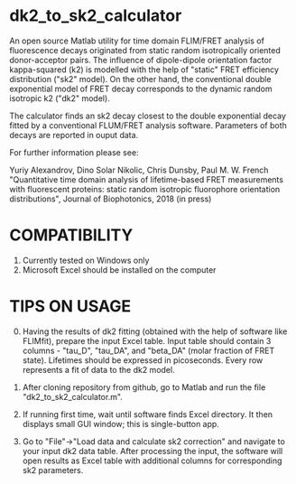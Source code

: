 dk2_to_sk2_calculator
=======


An open source Matlab utility for time domain FLIM/FRET analysis of fluorescence decays originated from static random isotropically oriented donor-acceptor pairs. The influence of dipole-dipole orientation factor kappa-squared (k2) is modelled with the help of "static" FRET efficiency distribution ("sk2" model). On the other hand, the conventional double exponential model of FRET decay corresponds to the dynamic random isotropic k2 ("dk2" model).

The calculator finds an sk2 decay closest to the double exponential decay fitted by a conventional FLUM/FRET analysis software. Parameters of both decays are reported in ouput data.

For further information please see:

Yuriy Alexandrov, Dino Solar Nikolic, Chris Dunsby, Paul M. W. French
"Quantitative time domain analysis of lifetime-based FRET measurements with fluorescent proteins: static random isotropic fluorophore orientation distributions", 
Journal of Biophotonics, 2018 (in press)


COMPATIBILITY
=======

1. Currently tested on Windows only
2. Microsoft Excel should be installed on the computer


TIPS ON USAGE
=======

0. Having the results of dk2 fitting (obtained with the help of software like FLIMfit), prepare the input Excel table.
Input table should contain 3 columns - "tau_D", "tau_DA", and "beta_DA" (molar fraction of FRET state). Lifetimes should be expressed in picoseconds.  Every row represents a fit of data to the dk2 model. 

1. After cloning repository from github, go to Matlab and run the file "dk2_to_sk2_calculator.m".

2. If running first time, wait until software finds Excel directory. It then displays small GUI window; this is single-button app.

3. Go to "File"->"Load data and calculate sk2 correction" and navigate to your input dk2 data table. 
After processing the input, the software will open results as Excel table with additional columns for corresponding sk2 parameters.



